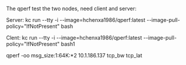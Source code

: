 The qperf test the two nodes, need client and server: 


Server: kc run --tty -i  --image=hchenxa1986/qperf:latest --image-pull-policy="IfNotPresent" bash

Clent: kc run --tty -i  --image=hchenxa1986/qperf:latest --image-pull-policy="IfNotPresent" bash1

qperf -oo msg_size:1:64K:*2  10.1.186.137 tcp_bw tcp_lat
